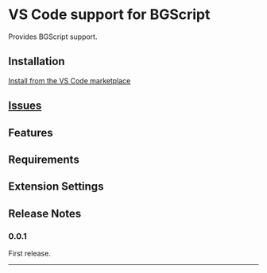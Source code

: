 # VS Code support for BGScript 

Provides BGScript support.

## Installation

[Install from the VS Code marketplace](https://marketplace.visualstudio.com/items?itemName=tkrworks.vscode-bgscript)

## [Issues](https://github.com/tkrworks/vscode-bgscript/issues)

## Features

## Requirements

## Extension Settings

## Release Notes

### 0.0.1

First release. 

-----------------------------------------------------------------------------------------------------------